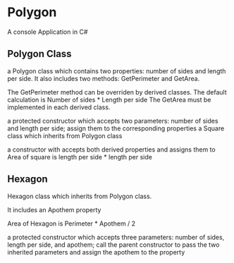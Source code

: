 # Polygon
A console Application in C#

## Polygon Class
a Polygon class which contains two properties: number of sides and length per side. 
It also includes two methods: GetPerimeter and GetArea. 

The GetPerimeter method can be overriden by derived classes. The default calculation is Number of sides * Length per side
The GetArea must be implemented in each derived class. 

a protected constructor which accepts two parameters: number of sides and length per side; assign them to the corresponding properties
a Square class which inherits from Polygon class

a constructor with accepts both derived properties and assigns them to 
Area of square is length per side * length per side

## Hexagon
Hexagon class which inherits from Polygon class.

It includes an Apothem property

Area of Hexagon is Perimeter * Apothem / 2

a protected constructor which accepts three parameters: number of sides, length per side, and apothem;
call the parent constructor to pass the two inherited parameters and assign the apothem to the property
